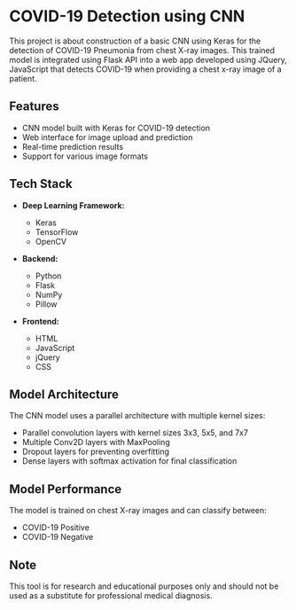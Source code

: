 # COVID-19 Detection using CNN
This project is about construction of a basic CNN using Keras for the detection of COVID-19 Pneumonia from chest X-ray images. This trained model is integrated using Flask API into a web app developed using JQuery, JavaScript that detects COVID-19 when providing a chest x-ray image of a patient. 

## Features

- CNN model built with Keras for COVID-19 detection
- Web interface for image upload and prediction
- Real-time prediction results
- Support for various image formats


## Tech Stack

- **Deep Learning Framework:**
  - Keras
  - TensorFlow
  - OpenCV

- **Backend:**
  - Python
  - Flask
  - NumPy
  - Pillow

- **Frontend:**
  - HTML
  - JavaScript
  - jQuery
  - CSS

## Model Architecture

The CNN model uses a parallel architecture with multiple kernel sizes:
- Parallel convolution layers with kernel sizes 3x3, 5x5, and 7x7
- Multiple Conv2D layers with MaxPooling
- Dropout layers for preventing overfitting
- Dense layers with softmax activation for final classification

## Model Performance

The model is trained on chest X-ray images and can classify between:
- COVID-19 Positive
- COVID-19 Negative

## Note

This tool is for research and educational purposes only and should not be used as a substitute for professional medical diagnosis.
